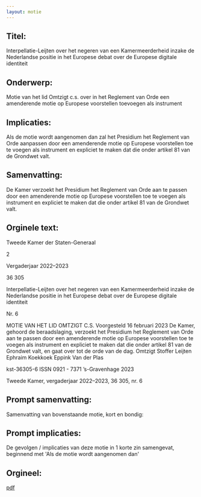 ```yaml
---
layout: motie
---
```

## Titel:
Interpellatie-Leijten over het negeren van een Kamermeerderheid inzake de Nederlandse positie in het Europese debat over de Europese digitale identiteit
## Onderwerp:
Motie van het lid Omtzigt c.s. over in het Reglement van Orde een amenderende motie op Europese voorstellen toevoegen als instrument 
## Implicaties:

Als de motie wordt aangenomen dan zal het Presidium het Reglement van Orde aanpassen door een amenderende motie op Europese voorstellen toe te voegen als instrument en expliciet te maken dat die onder artikel 81 van de Grondwet valt.
## Samenvatting:

De Kamer verzoekt het Presidium het Reglement van Orde aan te passen door een amenderende motie op Europese voorstellen toe te voegen als instrument en expliciet te maken dat die onder artikel 81 van de Grondwet valt.
## Orginele text:


Tweede Kamer der Staten-Generaal

2

Vergaderjaar 2022–2023

36 305

Interpellatie-Leijten over het negeren van een
Kamermeerderheid inzake de Nederlandse
positie in het Europese debat over de Europese
digitale identiteit

Nr. 6

MOTIE VAN HET LID OMTZIGT C.S.
Voorgesteld 16 februari 2023
De Kamer,
gehoord de beraadslaging,
verzoekt het Presidium het Reglement van Orde aan te passen door een
amenderende motie op Europese voorstellen toe te voegen als instrument
en expliciet te maken dat die onder artikel 81 van de Grondwet valt,
en gaat over tot de orde van de dag.
Omtzigt
Stoffer
Leijten
Ephraim
Koekkoek
Eppink
Van der Plas

kst-36305-6
ISSN 0921 - 7371
’s-Gravenhage 2023

Tweede Kamer, vergaderjaar 2022–2023, 36 305, nr. 6


## Prompt samenvatting:
Samenvatting van bovenstaande motie, kort en bondig:


## Prompt implicaties:
De gevolgen / implicaties van deze motie in 1 korte zin samengevat, beginnend met 'Als de motie wordt aangenomen dan' 

## Orgineel:
[pdf](https://gegevensmagazijn.tweedekamer.nl/OData/v4/2.0/Document(b4992fbf-f487-48b6-92d3-c4feaf16094d)/resource)
